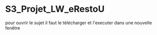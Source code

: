 # S3_Projet_LW_eRestoU

pour ouvrir le sujet il faut le télécharger et l'executer dans une nouvelle fenêtre

